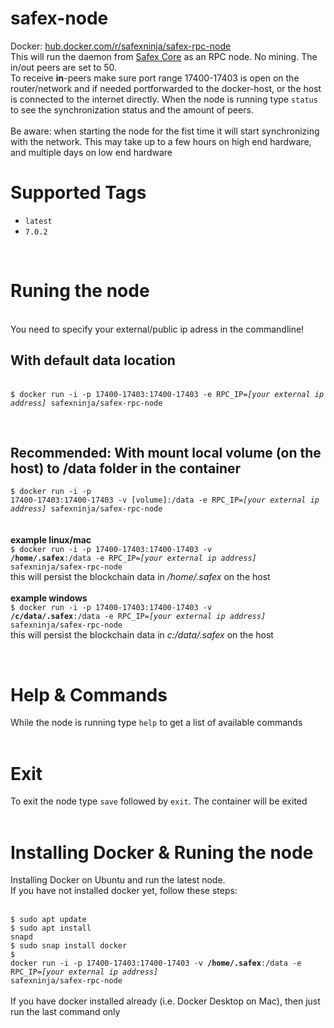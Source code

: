 # safex-node
Docker: <a href="https://hub.docker.com/r/safexninja/safex-rpc-node">hub.docker.com/r/safexninja/safex-rpc-node</a><br>
This will run the daemon from <a href="https://github.com/safex/safexcore" target="_blank">Safex Core</a> as an RPC node. No mining. The in/out peers are set to 50.<br>
To receive <b>in</b>-peers make sure port range 17400-17403 is open on the router/network and if needed portforwarded to the docker-host, or the host is connected to the internet directly. When the node is running type <code>status</code> to see the synchronization status and the amount of peers.<br><br>
Be aware: when starting the node for the fist time it will start synchronizing with the network. This may take up to a few hours on high end hardware, and multiple days on low end hardware<br>

<h1>Supported Tags</h1>
<ul>
<li><code>latest</code></li>
<li><code>7.0.2</code></li>
</ul>
<br>
<h1>Runing the node</h1><br>
You need to specify your external/public ip adress in the commandline!
<br>
<h2>With default data location</h2><br>
<code>$ docker run -i -p 17400-17403:17400-17403 -e RPC_IP=<i>[your external ip address]</i> safexninja/safex-rpc-node</code>

<br><h2>Recommended: With mount local volume (on the host) to /data folder in the container</h2>
<code>$ docker run -i -p 17400-17403:17400-17403 -v [volume]:/data -e RPC_IP=<i>[your external ip address]</i> safexninja/safex-rpc-node</code><br><br><br>
<b>example linux/mac</b><br>
<code>$ docker run -i -p 17400-17403:17400-17403 -v <b>/home/.safex</b>:/data -e RPC_IP=<i>[your external ip address]</i> safexninja/safex-rpc-node</code><br>
this will persist the blockchain data in <i>/home/.safex</i> on the host<br><br>
<b>example windows</b><br>
<code>$ docker run -i -p 17400-17403:17400-17403 -v <b>/c/data/.safex</b>:/data -e RPC_IP=<i>[your external ip address]</i> safexninja/safex-rpc-node</code><br>
this will persist the blockchain data in <i>c:/data/.safex</i> on the host<br>

<br>
<h1>Help & Commands</h1>
While the node is running type <code>help</code> to get a list of available commands<br>
<br>

<h1>Exit</h1>
To exit the node type <code>save</code> followed by <code>exit</code>. The container will be exited<br>
<br>
<h1>Installing Docker & Runing the node</h1>
Installing Docker on Ubuntu and run the latest node.<br>
If you have not installed docker yet, follow these steps:<br><br>

<code>$ sudo apt update</code><br>
<code>$ sudo apt install snapd</code><br>
<code>$ sudo snap install docker</code><br>
<code>$ docker run -i -p 17400-17403:17400-17403 -v <b>/home/.safex</b>:/data -e RPC_IP=<i>[your external ip address]</i> safexninja/safex-rpc-node</code><br>
<br>
If you have docker installed already (i.e. Docker Desktop on Mac), then just run the last command only
